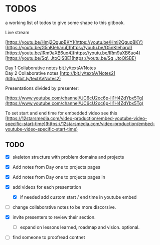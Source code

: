 # TODOS

a working list of todos to give some shape to this gitbook.

Live stream

[https://youtu.be/Hmj2QgupBKY](https://youtu.be/Hmj2QgupBKY)  
[https://youtu.be/G5nKIeharuI](https://youtu.be/G5nKIeharuI) [https://youtu.be/IRm9aXB6uo4](https://youtu.be/IRm9aXB6uo4)  
[https://youtu.be/Sq\_JtoQlSBE](https://youtu.be/Sq_JtoQlSBE)

Day 1 Collaborative notes bit.ly/textAVNotes  
Day 2 Collaborative notes [http://bit.ly/textAVNotes2](http://bit.ly/textAVNotes2)

Presentations divided by presenter:

[https://www.youtube.com/channel/UC6cU2oc6p-II1H4ZdYbx5Tg](https://www.youtube.com/channel/UC6cU2oc6p-II1H4ZdYbx5Tg)

To set start and end time for embedded video see this  
[https://12starsmedia.com/video-production/embed-youtube-video-specific-start-time](https://12starsmedia.com/video-production/embed-youtube-video-specific-start-time)

## TODO

* [x] skeleton structure with problem domains and projects
* [x] Add notes from Day one to projects pages
* [x] Add notes from Day one to projects pages in 
* [x] add videos for each presentation
  * [x] if needed add custom start / end time in youtube embed 
* [ ] change collaborative notes to be more discorsive.
* [x] invite presenters to review their section.
  * [ ] expand on lessons learned, roadmap and vision. optional.
* [ ] find someone to proofread contnet 

